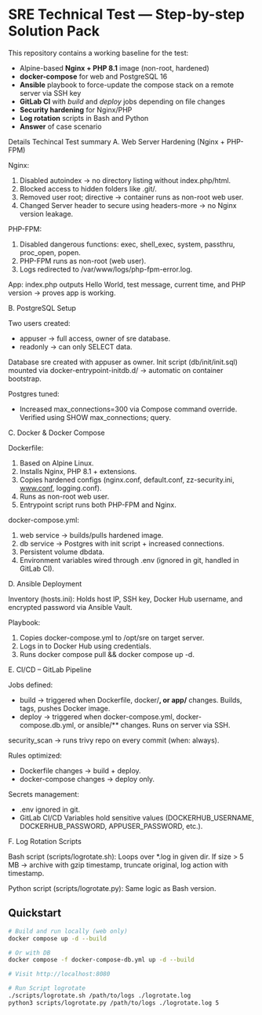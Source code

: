 # SRE Technical Test — Step-by-step Solution Pack

This repository contains a working baseline for the test:

- Alpine-based **Nginx + PHP 8.1** image (non-root, hardened)
- **docker-compose** for web and PostgreSQL 16
- **Ansible** playbook to force-update the compose stack on a remote server via SSH key
- **GitLab CI** with *build* and *deploy* jobs depending on file changes
- **Security hardening** for Nginx/PHP
- **Log rotation** scripts in Bash and Python
- **Answer** of case scenario

Details Techincal Test summary
A. Web Server Hardening (Nginx + PHP-FPM)

Nginx:

1. Disabled autoindex → no directory listing without index.php/html.
2. Blocked access to hidden folders like .git/.
3. Removed user root; directive → container runs as non-root web user.
4. Changed Server header to secure using headers-more → no Nginx version leakage.

PHP-FPM:

1. Disabled dangerous functions: exec, shell_exec, system, passthru, proc_open, popen.
2. PHP-FPM runs as non-root (web user).
3. Logs redirected to /var/www/logs/php-fpm-error.log.

App:
index.php outputs Hello World, test message, current time, and PHP version → proves app is working.

B. PostgreSQL Setup

Two users created:
- appuser → full access, owner of sre database.
- readonly → can only SELECT data.

Database sre created with appuser as owner.
Init script (db/init/init.sql) mounted via docker-entrypoint-initdb.d/ → automatic on container bootstrap.

Postgres tuned:
- Increased max_connections=300 via Compose command override.
Verified using SHOW max_connections; query.

C. Docker & Docker Compose

Dockerfile:
1. Based on Alpine Linux.
2. Installs Nginx, PHP 8.1 + extensions.
3. Copies hardened configs (nginx.conf, default.conf, zz-security.ini, www.conf, logging.conf).
4. Runs as non-root web user.
5. Entrypoint script runs both PHP-FPM and Nginx.

docker-compose.yml:
1. web service → builds/pulls hardened image.
2. db service → Postgres with init script + increased connections.
3. Persistent volume dbdata.
4. Environment variables wired through .env (ignored in git, handled in GitLab CI).

D. Ansible Deployment

Inventory (hosts.ini):
Holds host IP, SSH key, Docker Hub username, and encrypted password via Ansible Vault.

Playbook:
1. Copies docker-compose.yml to /opt/sre on target server.
2. Logs in to Docker Hub using credentials.
3. Runs docker compose pull && docker compose up -d.

E. CI/CD – GitLab Pipeline

Jobs defined:
- build → triggered when Dockerfile, docker/**, or app/** changes. Builds, tags, pushes Docker image.
- deploy → triggered when docker-compose.yml, docker-compose.db.yml, or ansible/** changes. Runs on server via SSH.

security_scan → runs trivy repo on every commit (when: always).

Rules optimized:
- Dockerfile changes → build + deploy.
- docker-compose changes → deploy only.

Secrets management:
- .env ignored in git.
- GitLab CI/CD Variables hold sensitive values (DOCKERHUB_USERNAME, DOCKERHUB_PASSWORD, APPUSER_PASSWORD, etc.).

F. Log Rotation Scripts

Bash script (scripts/logrotate.sh):
Loops over *.log in given dir.
If size > 5 MB → archive with gzip timestamp, truncate original, log action with timestamp.

Python script (scripts/logrotate.py):
Same logic as Bash version.


## Quickstart
```bash
# Build and run locally (web only)
docker compose up -d --build

# Or with DB
docker compose -f docker-compose-db.yml up -d --build

# Visit http://localhost:8080

# Run Script logrotate
./scripts/logrotate.sh /path/to/logs ./logrotate.log
python3 scripts/logrotate.py /path/to/logs ./logrotate.log 5
